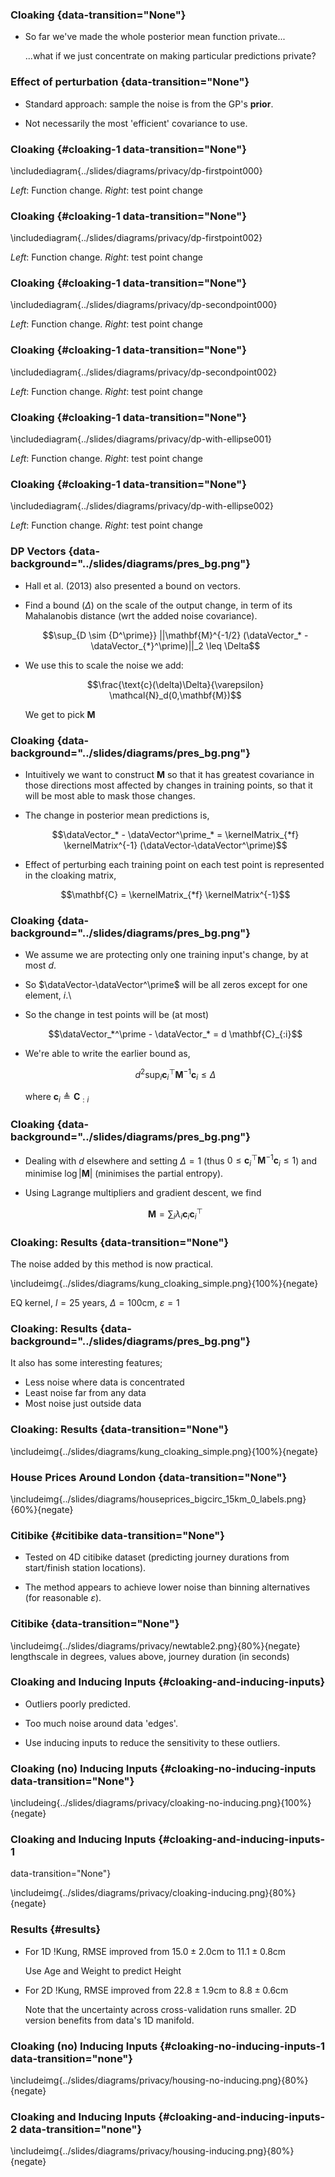 ### Cloaking {data-transition="None"}

* So far we've made the whole posterior mean function private...

    ...what if we just concentrate on making particular predictions private?


### Effect of perturbation {data-transition="None"}

* Standard approach: sample the noise is from the GP's
**prior**.

* Not necessarily the most 'efficient' covariance to use.

### Cloaking {#cloaking-1 data-transition="None"}

\includediagram{../slides/diagrams/privacy/dp-firstpoint000}

*Left*: Function change. *Right*: test point change

### Cloaking {#cloaking-1 data-transition="None"}

\includediagram{../slides/diagrams/privacy/dp-firstpoint002}

*Left*: Function change. *Right*: test point change

### Cloaking {#cloaking-1 data-transition="None"}

\includediagram{../slides/diagrams/privacy/dp-secondpoint000}

*Left*: Function change. *Right*: test point change

### Cloaking {#cloaking-1 data-transition="None"}

\includediagram{../slides/diagrams/privacy/dp-secondpoint002}

*Left*: Function change. *Right*: test point change

### Cloaking {#cloaking-1 data-transition="None"}

\includediagram{../slides/diagrams/privacy/dp-with-ellipse001}

*Left*: Function change. *Right*: test point change

### Cloaking {#cloaking-1 data-transition="None"}

\includediagram{../slides/diagrams/privacy/dp-with-ellipse002}

*Left*: Function change. *Right*: test point change

### DP Vectors  {data-background="../slides/diagrams/pres_bg.png"}

* Hall et al. (2013) also presented a bound on vectors.

* Find a bound ($\Delta$) on the scale of the output change, in term of
its Mahalanobis distance (wrt the added noise covariance).

    $$\sup_{D \sim {D^\prime}} ||\mathbf{M}^{-1/2} (\dataVector_* - \dataVector_{*}^\prime)||_2 \leq \Delta$$

* We use this to scale the noise we add:

    $$\frac{\text{c}(\delta)\Delta}{\varepsilon} \mathcal{N}_d(0,\mathbf{M})$$

    We get to pick $\mathbf{M}$


### Cloaking  {data-background="../slides/diagrams/pres_bg.png"}

* Intuitively we want to construct $\mathbf{M}$ so that it has greatest
covariance in those directions most affected by changes in training
points, so that it will be most able to mask those changes.

* The change in posterior mean predictions is,

     $$\dataVector_* - \dataVector^\prime_* = \kernelMatrix_{*f} \kernelMatrix^{-1} (\dataVector-\dataVector^\prime)$$

* Effect of perturbing each training point on each test point is
represented in the cloaking matrix,

    $$\mathbf{C} = \kernelMatrix_{*f} \kernelMatrix^{-1}$$


### Cloaking  {data-background="../slides/diagrams/pres_bg.png"}

* We assume we are protecting only one training input's change, by at most
$d$.

* So $\dataVector-\dataVector^\prime$ will be all zeros except for one
element, $i$.\

* So the change in test points will be (at most)

    $$\dataVector_*^\prime - \dataVector_* = d \mathbf{C}_{:i}$$

* We're able to write the earlier bound as,

    $$d^2 \sup_{i} \mathbf{c}_i^\top \mathbf{M}^{-1} \mathbf{c}_i \leq\Delta$$

    where $\mathbf{c}_i \triangleq \mathbf{C}_{:i}$


### Cloaking  {data-background="../slides/diagrams/pres_bg.png"}

* Dealing with $d$ elsewhere and setting $\Delta = 1$ (thus $0 \leq
\mathbf{c}_i^\top \mathbf{M}^{-1} \mathbf{c}_i \leq 1$) and minimise
$\log |\mathbf{M}|$ (minimises the partial entropy).

* Using Lagrange multipliers and gradient descent, we find

    $$\mathbf{M} = \sum_i{\lambda_i \mathbf{c}_i \mathbf{c}_i^\top}$$

### Cloaking: Results {data-transition="None"}

The noise added by this method is now practical.

\includeimg{../slides/diagrams/kung_cloaking_simple.png}{100%}{negate}

EQ kernel, $l = 25$ years, $\Delta=100$cm, $\varepsilon=1$

### Cloaking: Results {data-background="../slides/diagrams/pres_bg.png"}

It also has some interesting features;

-   Less noise where data is concentrated
-   Least noise far from any data
-   Most noise just outside data

### Cloaking: Results  {data-transition="None"}

\includeimg{../slides/diagrams/kung_cloaking_simple.png}{100%}{negate}


### House Prices Around London  {data-transition="None"}

\includeimg{../slides/diagrams/houseprices_bigcirc_15km_0_labels.png}{60%}{negate}

### Citibike {#citibike data-transition="None"}

* Tested on 4D citibike dataset (predicting journey durations from
start/finish station locations).

* The method appears to achieve lower noise than binning alternatives (for
reasonable $\varepsilon$).

### Citibike {data-transition="None"}

\includeimg{../slides/diagrams/privacy/newtable2.png}{80%}{negate} lengthscale in degrees, values
above, journey duration (in seconds)

### Cloaking and Inducing Inputs {#cloaking-and-inducing-inputs}

* Outliers poorly predicted.

* Too much noise around data 'edges'.

* Use inducing inputs to reduce the sensitivity to these outliers.

### Cloaking (no) Inducing Inputs {#cloaking-no-inducing-inputs  data-transition="None"}

\includeing{../slides/diagrams/privacy/cloaking-no-inducing.png}{100%}{negate}

### Cloaking and Inducing Inputs {#cloaking-and-inducing-inputs-1
   data-transition="None"}

\includeimg{../slides/diagrams/privacy/cloaking-inducing.png}{80%}{negate}

### Results {#results}

* For 1D !Kung, RMSE improved from $15.0 \pm 2.0 \text{cm}$ to $11.1 \pm 0.8 \text{cm}$

    Use Age and Weight to predict Height

* For 2D !Kung, RMSE improved from $22.8 \pm 1.9 \text{cm}$ to $8.8 \pm 0.6 \text{cm}$

    Note that the uncertainty across cross-validation runs smaller. 2D version benefits from data's 1D manifold.

### Cloaking (no) Inducing Inputs {#cloaking-no-inducing-inputs-1 data-transition="none"}

\includeimg{../slides/diagrams/privacy/housing-no-inducing.png}{80%}{negate}

### Cloaking and Inducing Inputs {#cloaking-and-inducing-inputs-2 data-transition="none"}

\includeimg{../slides/diagrams/privacy/housing-inducing.png}{80%}{negate}
